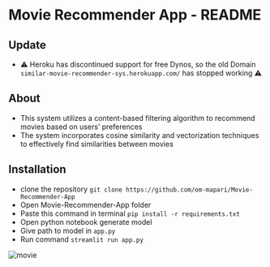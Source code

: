 #  Movie Recommender App - README
## Update
- ⚠️ Heroku has discontinued support for free Dynos, so the old Domain `similar-movie-recommender-sys.herokuapp.com/` has stopped working ⚠️


## About

- This system utilizes a content-based filtering algorithm to recommend movies based on users’ preferences
- The system incorporates cosine similarity and vectorization techniques to effectively find similarities between movies

    
## Installation

- clone the repository `git clone https://github.com/om-mapari/Movie-Recommender-App`
- Open Movie-Recommender-App folder
- Paste this command in terminal `pip install -r requirements.txt` 
- Open python notebook generate model
- Give path to model in `app.py`
- Run command `streamlit run app.py`


![movie](https://github.com/om-mapari/Movie-Recommender-App/blob/master/Gif/movie.gif?raw=true)



